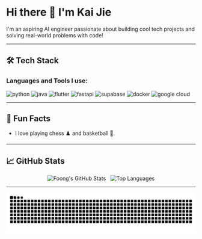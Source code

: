 # Hi there 👋 I'm Kai Jie

I'm an aspiring AI engineer passionate about building cool tech projects and solving real-world problems with code!

---

## 🛠️ Tech Stack
<h3>Languages and Tools I use:</h3>

<p align="left">
  <img src="https://cdn.jsdelivr.net/gh/devicons/devicon/icons/python/python-original.svg" alt="python" width="45" height="45"/>
  <img src="https://cdn.jsdelivr.net/gh/devicons/devicon/icons/java/java-original.svg" alt="java" width="45" height="45"/>
  <img src="https://cdn.jsdelivr.net/gh/devicons/devicon/icons/flutter/flutter-original.svg" alt="flutter" width="45" height="45"/>
  <img src="https://cdn.jsdelivr.net/gh/devicons/devicon/icons/fastapi/fastapi-original.svg" alt="fastapi" width="45" height="45"/>
  <img src="https://cdn.jsdelivr.net/gh/devicons/devicon/icons/supabase/supabase-original.svg" alt="supabase" width="45" height="45"/>
  <img src="https://cdn.jsdelivr.net/gh/devicons/devicon/icons/docker/docker-original.svg" alt="docker" width="45" height="45"/>
  <img src="https://cdn.jsdelivr.net/gh/devicons/devicon/icons/googlecloud/googlecloud-original.svg" alt="google cloud" width="45" height="45"/>
</p>

---

## 🎯 Fun Facts
- I love playing chess ♟️ and basketball 🏀.

---

## 📈 GitHub Stats

<p align="center">
  <img src="https://github-readme-stats.vercel.app/api?username=codebreaker64&show_icons=true&theme=radical" alt="Foong's GitHub Stats" width="49.5"/>
  &nbsp;
  <img src="https://github-readme-stats.vercel.app/api/top-langs/?username=codebreaker64&layout=compact&theme=radical" alt="Top Languages" width="49.5"/>
</p>

---

![Snake animation](https://github.com/codebreaker64/codebreaker64/blob/output/github-contribution-grid-snake-dark.svg?palette=github-dark)
